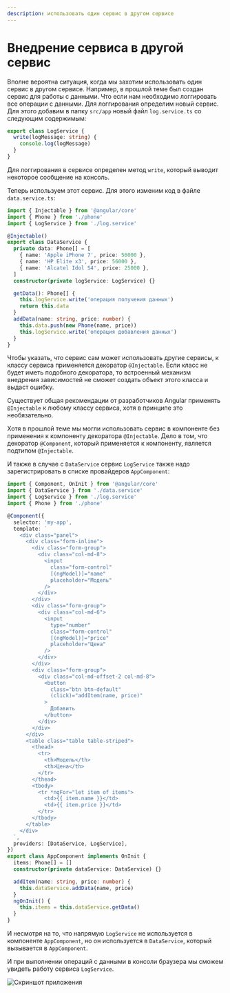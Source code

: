 ```yaml
---
description: использовать один сервис в другом сервисе
---
```


# Внедрение сервиса в другой сервис

Вполне вероятна ситуация, когда мы захотим использовать один сервис в другом сервисе. Например, в прошлой теме был создан сервис для работы с данными. Что если нам необходимо логгировать все операции с данными. Для логгирования определим новый сервис. Для этого добавим в папку `src/app` новый файл `log.service.ts` со следующим содержимым:

```typescript
export class LogService {
  write(logMessage: string) {
    console.log(logMessage)
  }
}
```

Для логгирования в сервисе определен метод `write`, который выводит некоторое сообщение на консоль.

Теперь используем этот сервис. Для этого изменим код в файле `data.service.ts`:

```typescript
import { Injectable } from '@angular/core'
import { Phone } from './phone'
import { LogService } from './log.service'

@Injectable()
export class DataService {
  private data: Phone[] = [
    { name: 'Apple iPhone 7', price: 56000 },
    { name: 'HP Elite x3', price: 56000 },
    { name: 'Alcatel Idol S4', price: 25000 },
  ]
  constructor(private logService: LogService) {}

  getData(): Phone[] {
    this.logService.write('операция получения данных')
    return this.data
  }
  addData(name: string, price: number) {
    this.data.push(new Phone(name, price))
    this.logService.write('операция добавления данных')
  }
}
```

Чтобы указать, что сервис сам может использовать другие сервисы, к классу сервиса применяется декоратор `@Injectable`. Если класс не будет иметь подобного декоратора, то встроенный механизм внедрения зависимостей не сможет создать объект этого класса и выдаст ошибку.

Существует общая рекомендации от разработчиков Angular применять `@Injectable` к любому классу сервиса, хотя в принципе это необязательно.

Хотя в прошлой теме мы могли использовать сервис в компоненте без применения к компоненту декоратора `@Injectable`. Дело в том, что декоратор `@Component`, который применяется к компоненту, является подтипом `@Injectable`.

И также в случае с `DataService` сервис `LogService` также надо зарегистрировать в списке провайдеров `AppComponent`:

```typescript
import { Component, OnInit } from '@angular/core'
import { DataService } from './data.service'
import { LogService } from './log.service'
import { Phone } from './phone'

@Component({
  selector: 'my-app',
  template: `
    <div class="panel">
      <div class="form-inline">
        <div class="form-group">
          <div class="col-md-8">
            <input
              class="form-control"
              [(ngModel)]="name"
              placeholder="Модель"
            />
          </div>
        </div>
        <div class="form-group">
          <div class="col-md-6">
            <input
              type="number"
              class="form-control"
              [(ngModel)]="price"
              placeholder="Цена"
            />
          </div>
        </div>
        <div class="form-group">
          <div class="col-md-offset-2 col-md-8">
            <button
              class="btn btn-default"
              (click)="addItem(name, price)"
            >
              Добавить
            </button>
          </div>
        </div>
      </div>
      <table class="table table-striped">
        <thead>
          <tr>
            <th>Модель</th>
            <th>Цена</th>
          </tr>
        </thead>
        <tbody>
          <tr *ngFor="let item of items">
            <td>{{ item.name }}</td>
            <td>{{ item.price }}</td>
          </tr>
        </tbody>
      </table>
    </div>
  `,
  providers: [DataService, LogService],
})
export class AppComponent implements OnInit {
  items: Phone[] = []
  constructor(private dataService: DataService) {}

  addItem(name: string, price: number) {
    this.dataService.addData(name, price)
  }
  ngOnInit() {
    this.items = this.dataService.getData()
  }
}
```

И несмотря на то, что напрямую `LogService` не используется в компоненте `AppComponent`, но он используется в `DataService`, который вызывается в `AppComponent`.

И при выполнении операций с данными в консоли браузера мы сможем увидеть работу сервиса `LogService`.

![Скриншот приложения](injections-1.png)
